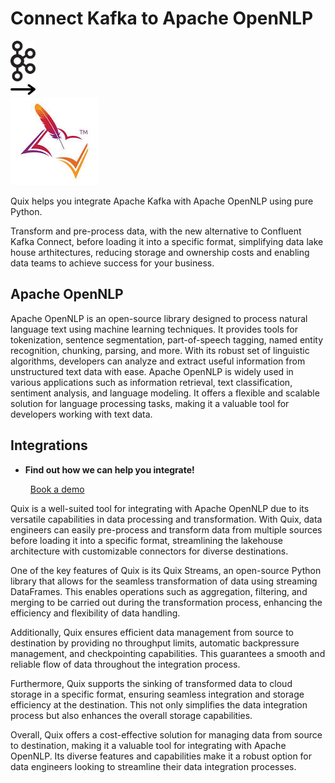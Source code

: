 # Connect Kafka to Apache OpenNLP

<div class="connect-images cards blog-grid-card" markdown>
<div>
<img src="../images/kafka_logo.png" width="40px" />
</div>
<div>
<img src="../images/arrow.svg" width="40px" />
</div>
<div>
<img src="./images/apache-opennlp_1.jpg" />
</div>
</div>

Quix helps you integrate Apache Kafka with Apache OpenNLP using pure Python.

Transform and pre-process data, with the new alternative to Confluent Kafka Connect, before loading it into a specific format, simplifying data lake house arthitectures, reducing storage and ownership costs and enabling data teams to achieve success for your business.

## Apache OpenNLP

Apache OpenNLP is an open-source library designed to process natural language text using machine learning techniques. It provides tools for tokenization, sentence segmentation, part-of-speech tagging, named entity recognition, chunking, parsing, and more. With its robust set of linguistic algorithms, developers can analyze and extract useful information from unstructured text data with ease. Apache OpenNLP is widely used in various applications such as information retrieval, text classification, sentiment analysis, and language modeling. It offers a flexible and scalable solution for language processing tasks, making it a valuable tool for developers working with text data.

## Integrations

<div class="grid cards" markdown>

- __Find out how we can help you integrate!__

    <a class="md-button md-button--primary" href="https://share.hsforms.com/1iW0TmZzKQMChk0lxd_tGiw4yjw2?__hstc=175542013.2303933fbd746c0ac86d9ccbe9bc9100.1728383268831.1729603416735.1729620918855.31&__hssc=175542013.1.1729620918855&__hsfp=2132701734" target="_blank" style="margin:.5rem;">Book a demo</a>

</div>


Quix is a well-suited tool for integrating with Apache OpenNLP due to its versatile capabilities in data processing and transformation. With Quix, data engineers can easily pre-process and transform data from multiple sources before loading it into a specific format, streamlining the lakehouse architecture with customizable connectors for diverse destinations.

One of the key features of Quix is its Quix Streams, an open-source Python library that allows for the seamless transformation of data using streaming DataFrames. This enables operations such as aggregation, filtering, and merging to be carried out during the transformation process, enhancing the efficiency and flexibility of data handling.

Additionally, Quix ensures efficient data management from source to destination by providing no throughput limits, automatic backpressure management, and checkpointing capabilities. This guarantees a smooth and reliable flow of data throughout the integration process.

Furthermore, Quix supports the sinking of transformed data to cloud storage in a specific format, ensuring seamless integration and storage efficiency at the destination. This not only simplifies the data integration process but also enhances the overall storage capabilities.

Overall, Quix offers a cost-effective solution for managing data from source to destination, making it a valuable tool for integrating with Apache OpenNLP. Its diverse features and capabilities make it a robust option for data engineers looking to streamline their data integration processes.

